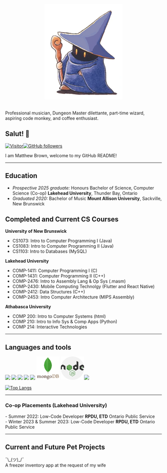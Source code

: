 <!--
**MatthewAWBrown/MatthewAWBrown** is a ✨ _special_ ✨ repository because its `README.md` (this file) appears on your GitHub profile.

Here are some ideas to get you started:

- 🔭 I’m currently working on ...
- 🌱 I’m currently learning ...
- 👯 I’m looking to collaborate on ...
- 🤔 I’m looking for help with ...
- 💬 Ask me about ...
- 📫 How to reach me: ...
- 😄 Pronouns: ...
- ⚡ Fun fact: ...
-->
<p align="center">
  <img src="https://github.com/MatthewAWBrown/MatthewAWBrown/blob/main/250_blu.png">
</p>
<br> Professional musician, Dungeon Master dilettante, part-time wizard, aspiring code monkey, and coffee enthusiast.
<h2> Salut! 👋</h2>

[![Visitor](https://visitor-badge.laobi.icu/badge?page_id=MatthewAWBrown.MatthewAWBrown)](https://github.com/MatthewAWBrown)[![GitHub followers](https://img.shields.io/github/followers/MatthewAWBrown.svg?style=social&label=Follow&maxAge=2592000)](https://github.com/MatthewAWBrown?tab=followers)

I am Matthew Brown, welcome to my GitHub README!<br>


***

<h2>Education</h2>

- <i>Prospective 2025 graduate:</i> Honours Bachelor of Science, Computer Science (Co-op) <b>Lakehead University</b>, Thunder Bay, Ontario
- <i>Graduated 2020:</i> Bachelor of Music <b>Mount Allison University</b>, Sackville, New Brunswick 


<h2>Completed and Current CS Courses</h2>

__University of New Brunswick__
- CS1073: Intro to Computer Programming I (Java)
- CS1083: Intro to Computer Programming II (Java)
- CS1103: Intro to Databases (MySQL)

__Lakehead University__
- COMP-1411: Computer Programming I (C)
- COMP-1431: Computer Programming II (C++)
- COMP-2476: Intro to Assembly Lang & Op Sys (.masm)
- COMP-2430: Mobile Computing Technolgy (Flutter and React Native)
- COMP-2412: Data Structures (C++)
- COMP-2453: Intro Computer Architecture (MIPS Assembly)

__Athabasca University__
- COMP 200: Intro to Computer Systems (html)
- COMP 210: Intro to Info Sys & Comp Apps (Python)
- COMP 214: Interactive Technologies

***

<h2>Languages and tools</h2>
<p float = "left">
<img src = "https://user-images.githubusercontent.com/104664255/168294002-65046ea7-50c5-4437-827d-a4fff893da4f.png" height = "75"> <img src = "https://user-images.githubusercontent.com/104664255/168294211-7f6ae5d3-777b-4436-a0f6-21557aefb4b1.png" height = "75"> <img src = "https://user-images.githubusercontent.com/104664255/168294384-0d509b03-38cd-4dea-bf07-c7674cb4b48f.jpg" height = "75"> <img src = "https://user-images.githubusercontent.com/104664255/169539760-4c42670b-0475-4b4d-9bd0-2c00db77bf01.png" height ="75"> <img src = "https://user-images.githubusercontent.com/104664255/168294472-36e9092a-886a-4a4a-8038-0913152862b4.png" height = "75"> <img src = "https://raw.githubusercontent.com/MatthewAWBrown/MatthewAWBrown/main/mongodb-5-1175140.webp" height = "75"> <img src = "https://github.com/MatthewAWBrown/MatthewAWBrown/blob/main/node.png" height = "75"><img src = "https://github.com/user-attachments/assets/4b136b07-b044-4733-8328-337d2b1f7f3d.png" height = "75">

  </p>

[![Top Langs](https://github-readme-stats.vercel.app/api/top-langs/?username=MatthewAWBrown&layout=compact)](https://github.com/anuraghazra/github-readme-stats)


***


<h3>Co-op Placements (Lakehead University)</h3>
- Summer 2022: Low-Code Developer <b>RPDU, ETD</b> Ontario Public Service <br>
- Winter 2023 & Summer 2023: Low-Code Developer <b>RPDU, ETD</b> Ontario Public Service

***


<h2>Current and Future Pet Projects</h2>
¯\_(ツ)_/¯ <br>
A freezer inventory app at the request of my wife
